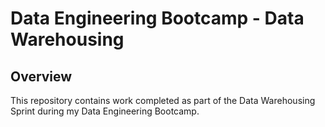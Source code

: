 # Data Engineering Bootcamp - Data Warehousing

## Overview

This repository contains work completed as part of the Data Warehousing Sprint during my Data Engineering Bootcamp. 
